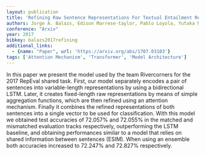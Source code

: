 ```yaml
---
layout: publication
title: 'Refining Raw Sentence Representations For Textual Entailment Recognition Via Attention'
authors: Jorge A. Balazs, Edison Marrese-taylor, Pablo Loyola, Yutaka Matsuo
conference: "Arxiv"
year: 2017
bibkey: balazs2017refining
additional_links:
  - {name: "Paper", url: 'https://arxiv.org/abs/1707.03103'}
tags: ['Attention Mechanism', 'Transformer', 'Model Architecture']
---
```

In this paper we present the model used by the team Rivercorners for the 2017
RepEval shared task. First, our model separately encodes a pair of sentences
into variable-length representations by using a bidirectional LSTM. Later, it
creates fixed-length raw representations by means of simple aggregation
functions, which are then refined using an attention mechanism. Finally it
combines the refined representations of both sentences into a single vector to
be used for classification. With this model we obtained test accuracies of
72.057% and 72.055% in the matched and mismatched evaluation tracks
respectively, outperforming the LSTM baseline, and obtaining performances
similar to a model that relies on shared information between sentences (ESIM).
When using an ensemble both accuracies increased to 72.247% and 72.827%
respectively.
